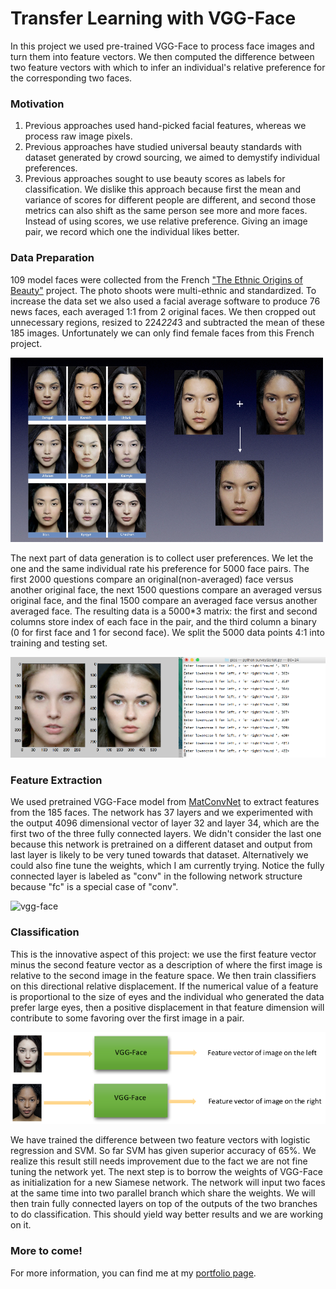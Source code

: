 # Transfer Learning with VGG-Face

In this project we used pre-trained VGG-Face to process face images and turn them into feature vectors. We then computed the difference between two feature vectors with which to infer an individual's relative preference for the corresponding two faces.

### Motivation

1. Previous approaches used hand-picked facial features, whereas we process raw image pixels.
2. Previous approaches have studied universal beauty standards with dataset generated by crowd sourcing, we aimed to demystify individual preferences.
3. Previous approaches sought to use beauty scores as labels for classification. We dislike this approach because first the mean and variance of scores for different people are different, and second those metrics can also shift as the same person see more and more faces. Instead of using scores, we use relative preference. Giving an image pair, we record which one the individual likes better.

### Data Preparation

109 model faces were collected from the French ["The Ethnic Origins of Beauty"](http://www.lesoriginesdelabeaute.com/fr/accueil.html) project. The photo shoots were multi-ethnic and standardized. To increase the data set we also used a facial average software to produce 76 news faces, each averaged 1:1 from 2 original faces. We then cropped out unnecessary regions, resized to 224*224*3 and subtracted the mean of these 185 images. Unfortunately we can only find female faces from this French project.

![faces](images/average.png)

The next part of data generation is to collect user preferences. We let the one and the same individual rate his preference for 5000 face pairs. The first 2000 questions compare an original(non-averaged) face versus another original face, the next 1500 questions compare an averaged versus original face, and the final 1500 compare an averaged face versus another averaged face. The resulting data is a 5000*3 matrix: the first and second columns store index of each face in the pair, and the third column a binary (0 for first face and 1 for second face). We split the 5000 data points 4:1 into training and testing set.

![faces](images/rate.png)

### Feature Extraction

We used pretrained VGG-Face model from [MatConvNet](http://www.vlfeat.org/matconvnet/pretrained/) to extract features from the 185 faces. The network has 37 layers and we experimented with the output 4096 dimensional vector of layer 32 and layer 34, which are the first two of the three fully connected layers. We didn't consider the last one because this network is pretrained on a different dataset and output from last layer is likely to be very tuned towards that dataset. Alternatively we could also fine tune the weights, which I am currently trying. Notice the fully connected layer is labeled as "conv" in the following network structure because "fc" is a special case of "conv".

![vgg-face](images/vgg-face.png)

### Classification

This is the innovative aspect of this project: we use the first feature vector minus the second feature vector as a description of where the first image is relative to the second image in the feature space. We then train classifiers on this directional relative displacement. If the numerical value of a feature is proportional to the size of eyes and the individual who generated the data prefer large eyes, then a positive displacement in that feature dimension will contribute to some favoring over the first image in a pair.

![feature](images/feature.png)

We have trained the difference between two feature vectors with logistic regression and SVM. So far SVM has given superior accuracy of 65%. We realize this result still needs improvement due to the fact we are not fine tuning the network yet. The next step is to borrow the weights of VGG-Face as initialization for a new Siamese network. The network will input two faces at the same time into two parallel branch which share the weights. We will then train fully connected layers on top of the outputs of the two branches to do classification. This should yield way better results and we are working on it.

### More to come!

For more information, you can find me at my [portfolio page](https://yanweiw.github.io/).
